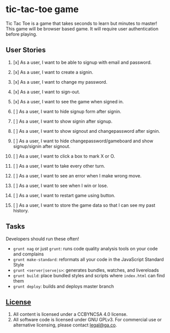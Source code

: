 # tic-tac-toe game

Tic Tac Toe is a game that takes seconds to learn but minutes to master! This game will be browser based game. It will require user authentication before playing.

## User Stories

1. [x] As a user, I want to be able to signup with email and password.
1. [x] As a user, I want to create a signin.
1. [x] As a user, I want to change my password.
1. [x] As a user, I want to sign-out.

1. [x] As a user, I want to see the game when signed in.
1. [ ] As a user, I want to hide signup form after signin.
1. [ ] As a user, I want to show signin after signup.
1. [ ] As a user, I want to show signout and changepassword after signin.
1. [ ] As a user, I want to hide changepassword/gameboard and show signup/signin after signout.

1. [ ] As a user, I want to click a box to mark X or O.
1. [ ] As a user, I want to take every other turn.
1. [ ] As a user, I want to see an error when I make wrong move.
1. [ ] As a user, I want to see when I win or lose.

1. [ ] As a user, I want to restart game using button.
1. [ ] As a user, I want to store the game data so that I can see my past history.

## Tasks

Developers should run these often!

- `grunt nag` or just `grunt`: runs code quality analysis tools on your code
    and complains
- `grunt make-standard`: reformats all your code in the JavaScript Standard Style
- `grunt <server|serve|s>`: generates bundles, watches, and livereloads
- `grunt build`: place bundled styles and scripts where `index.html` can find
    them
- `grunt deploy`: builds and deploys master branch

## [License](LICENSE)

1. All content is licensed under a CC­BY­NC­SA 4.0 license.
1. All software code is licensed under GNU GPLv3. For commercial use or
    alternative licensing, please contact legal@ga.co.
